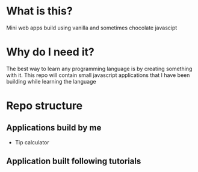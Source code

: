 # What is this?

Mini web apps build using vanilla and sometimes chocolate javascipt

# Why do I need it?

The best way to learn any programming language is by creating something with it. This repo will contain small javascript applications that I have been building while learning the language

# Repo structure

## Applications build by me

* Tip calculator

## Application built following tutorials

